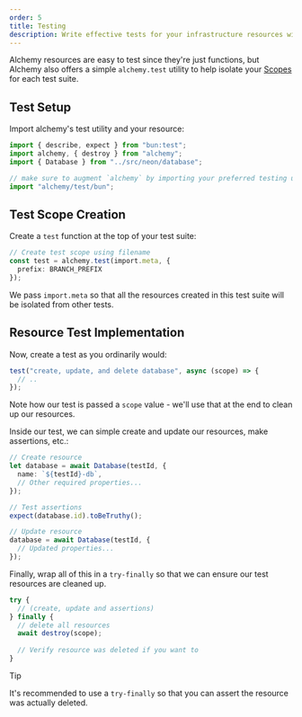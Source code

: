 ```yaml
---
order: 5
title: Testing
description: Write effective tests for your infrastructure resources with Alchemy's testing utilities. Learn proper test setup, resource assertions, and automatic cleanup.
---
```


Alchemy resources are easy to test since they're just functions, but Alchemy also offers a simple `alchemy.test` utility to help isolate your [Scopes](../concepts/scope.md) for each test suite.

## Test Setup

Import alchemy's test utility and your resource:

```typescript
import { describe, expect } from "bun:test";
import alchemy, { destroy } from "alchemy";
import { Database } from "../src/neon/database";

// make sure to augment `alchemy` by importing your preferred testing utility
import "alchemy/test/bun";
```

## Test Scope Creation

Create a `test` function at the top of your test suite:

```typescript
// Create test scope using filename
const test = alchemy.test(import.meta, {
  prefix: BRANCH_PREFIX
});
```

We pass `import.meta` so that all the resources created in this test suite will be isolated from other tests.

## Resource Test Implementation

Now, create a test as you ordinarily would:

```typescript
test("create, update, and delete database", async (scope) => {
  // ..
});
```

Note how our test is passed a `scope` value - we'll use that at the end to clean up our resources.

Inside our test, we can simple create and update our resources, make assertions, etc.:
```ts
// Create resource
let database = await Database(testId, {
  name: `${testId}-db`,
  // Other required properties...
});

// Test assertions
expect(database.id).toBeTruthy();

// Update resource
database = await Database(testId, {
  // Updated properties...
});
```

Finally, wrap all of this in a `try-finally` so that we can ensure our test resources are cleaned up.

```ts
try {
  // (create, update and assertions)
} finally {
  // delete all resources
  await destroy(scope);
  
  // Verify resource was deleted if you want to
}
```

> [!TIP]
> It's recommended to use a `try-finally` so that you can assert the resource was actually deleted. 

